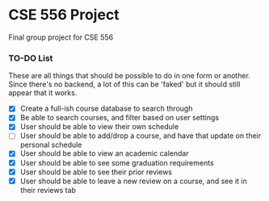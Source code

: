 # CSE 556 Project

Final group project for CSE 556

### TO-DO List

These are all things that should be possible to do in one form or another. Since there's no backend, a lot of this can be 'faked' but it should still appear that it works.

- [x] Create a full-ish course database to search through
- [x] Be able to search courses, and filter based on user settings
- [x] User should be able to view their own schedule
- [ ] User should be able to add/drop a course, and have that update on their personal schedule
- [x] User should be able to view an academic calendar
- [x] User should be able to see some graduation requirements
- [x] User should be able to see their prior reviews
- [x] User should be able to leave a new review on a course, and see it in their reviews tab
